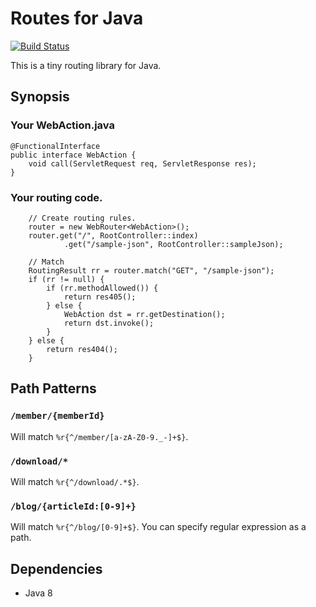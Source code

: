 # Routes for Java

[![Build Status](https://travis-ci.org/tokuhirom/routes.svg?branch=master)](https://travis-ci.org/tokuhirom/routes)

This is a tiny routing library for Java.

## Synopsis


### Your WebAction.java

	@FunctionalInterface
	public interface WebAction {
		void call(ServletRequest req, ServletResponse res);
	}

### Your routing code.

		// Create routing rules.
		router = new WebRouter<WebAction>();
		router.get("/", RootController::index)
				.get("/sample-json", RootController::sampleJson);
				
		// Match
		RoutingResult rr = router.match("GET", "/sample-json");
		if (rr != null) {
			if (rr.methodAllowed()) {
				return res405();
			} else {
				WebAction dst = rr.getDestination();
				return dst.invoke();
			}
		} else {
			return res404();
		}

## Path Patterns

### `/member/{memberId}`

Will match `%r{^/member/[a-zA-Z0-9._-]+$}`.

### `/download/*`

Will match `%r{^/download/.*$}`.

### `/blog/{articleId:[0-9]+}`

Will match `%r{^/blog/[0-9]+$}`. You can specify regular expression as a path.

## Dependencies

 * Java 8
